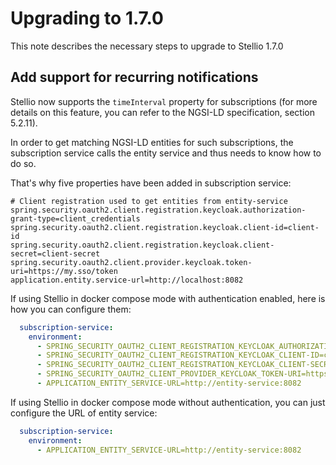 # Upgrading to 1.7.0

This note describes the necessary steps to upgrade to Stellio 1.7.0

## Add support for recurring notifications

Stellio now supports the `timeInterval` property for subscriptions (for more details on this feature, you can refer to the NGSI-LD specification, section 5.2.11).

In order to get matching NGSI-LD entities for such subscriptions, the subscription service calls the entity service and thus needs to know how to do so.

That's why five properties have been added in subscription service: 

```
# Client registration used to get entities from entity-service
spring.security.oauth2.client.registration.keycloak.authorization-grant-type=client_credentials
spring.security.oauth2.client.registration.keycloak.client-id=client-id
spring.security.oauth2.client.registration.keycloak.client-secret=client-secret
spring.security.oauth2.client.provider.keycloak.token-uri=https://my.sso/token
application.entity.service-url=http://localhost:8082
```

If using Stellio in docker compose mode with authentication enabled, here is how you can configure them: 

```yaml
  subscription-service:
    environment:
      - SPRING_SECURITY_OAUTH2_CLIENT_REGISTRATION_KEYCLOAK_AUTHORIZATION-GRANT-TYPE=client_credentials
      - SPRING_SECURITY_OAUTH2_CLIENT_REGISTRATION_KEYCLOAK_CLIENT-ID=client-id
      - SPRING_SECURITY_OAUTH2_CLIENT_REGISTRATION_KEYCLOAK_CLIENT-SECRET=client-secret
      - SPRING_SECURITY_OAUTH2_CLIENT_PROVIDER_KEYCLOAK_TOKEN-URI=https://my.sso/token
      - APPLICATION_ENTITY_SERVICE-URL=http://entity-service:8082
```

If using Stellio in docker compose mode without authentication, you can just configure the URL of entity service:

```yaml
  subscription-service:
    environment:
      - APPLICATION_ENTITY_SERVICE-URL=http://entity-service:8082
```
